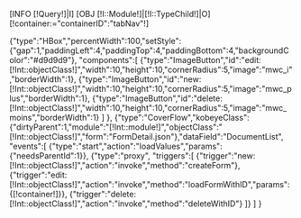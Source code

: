 [INFO [!Query!]|I]
[OBJ [!I::Module!]|[!I::TypeChild!]|O]
[!container:="containerID":"tabNav"!]

{"type":"HBox","percentWidth":100,"setStyle":{"gap":1,"paddingLeft":4,"paddingTop":4,"paddingBottom":4,"backgroundColor":"#d9d9d9"},
	"components":[
		{"type":"ImageButton","id":"edit:[!Int::objectClass!]","width":10,"height":10,"cornerRadius":5,"image":"mwc_i","borderWidth":1},
		{"type":"ImageButton","id":"new:[!Int::objectClass!]","width":10,"height":10,"cornerRadius":5,"image":"mwc_plus","borderWidth":1},
		{"type":"ImageButton","id":"delete:[!Int::objectClass!]","width":10,"height":10,"cornerRadius":5,"image":"mwc_moins","borderWidth":1}
	]
},
{"type":"CoverFlow","kobeyeClass":{"dirtyParent":1,"module":"[!Int::module!]","objectClass":"[!Int::objectClass!]","form":"FormDetail.json"},"dataField":"DocumentList",
	"events":[
		{"type":"start","action":"loadValues","params":{"needsParentId":1}},
		{"type":"proxy", "triggers":[
			{"trigger":"new:[!Int::objectClass!]","action":"invoke","method":"createForm"},
			{"trigger":"edit:[!Int::objectClass!]","action":"invoke","method":"loadFormWithID","params":{[!container!]}},
			{"trigger":"delete:[!Int::objectClass!]","action":"invoke","method":"deleteWithID"}
		]}
	]
}
